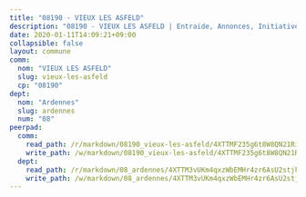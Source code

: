 ```yaml
---
title: "08190 - VIEUX LES ASFELD"
description: "08190 - VIEUX LES ASFELD | Entraide, Annonces, Initiatives"
date: 2020-01-11T14:09:21+09:00
collapsible: false
layout: commune
comm:
  nom: "VIEUX LES ASFELD"
  slug: vieux-les-asfeld
  cp: "08190"
dept:
  nom: "Ardennes"
  slug: ardennes
  num: "08"
peerpad:
  comm:
    read_path: /r/markdown/08190_vieux-les-asfeld/4XTTMF235g6t8W8QN21RiktXqXh7NNcayMsV8R5PLfntL4myf
    write_path: /w/markdown/08190_vieux-les-asfeld/4XTTMF235g6t8W8QN21RiktXqXh7NNcayMsV8R5PLfntL4myf-K3TgUpL3B1Gr37J32mfkufU3HB1orEsrmVjxFJrThSYeiNJD524bEpKw8R1DB3wMgeS1JK8p34jPbjgqWkKUZqRkKDVkKgEqEXxsi1TV2VLtD5f8yu5WsJYqXNnBT3kU396GXP9f
  dept:
    read_path: /r/markdown/08_ardennes/4XTTM3vUKm4qxzWbEMHr4zr6AsU2stjkKdsaY9uMbmhXjv9QM
    write_path: /w/markdown/08_ardennes/4XTTM3vUKm4qxzWbEMHr4zr6AsU2stjkKdsaY9uMbmhXjv9QM-K3TgUMB9u4JvtZdFBPfBexH6pGeKJREiRZLakfAxGDqg6fgd1ib6XHxM9tkwaYxqJV2qNTbboL5jGpTS7re5rUf5cB5fLzdnicM4aJkF5ZXmkvCRXEh5XT7432iWRZFby5MMVbKP
---
```


